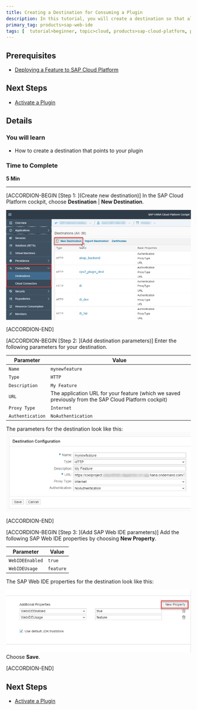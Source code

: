```yaml
---
title: Creating a Destination for Consuming a Plugin
description: In this tutorial, you will create a destination so that all SAP Web IDE developers using your account can activate and use the plugin. In order for SAP Web IDE to recognize and consume the new feature, you need to create a destination with the application URL of your feature application.
primary_tag: products>sap-web-ide
tags: [  tutorial>beginner, topic>cloud, products>sap-cloud-platform, products>sap-web-ide, products>sap-web-ide-plug-ins ]
---
```


## Prerequisites  
 - [Deploying a Feature to SAP Cloud Platform](https://www.sap.com/developer/tutorials/webide-sdk-helloworld3.html)


## Next Steps
 - [Activate a Plugin](https://www.sap.com/developer/tutorials/webide-sdk-helloworld5.html)

## Details
### You will learn  
  - How to create a destination that points to your plugin

### Time to Complete
**5 Min**

---

[ACCORDION-BEGIN [Step 1: ](Create new destination)]
In the SAP Cloud Platform cockpit, choose **Destination** | **New Destination**.

![New destination](Step1-NewDestination.png)




[ACCORDION-END]

[ACCORDION-BEGIN [Step 2: ](Add destination parameters)]
Enter the following parameters for your destination.

|Parameter          | Value                                     |
|--------------------|----------------------------------------|
|`Name`  | `mynewfeature`                              |
|`Type` | `HTTP`                           |
|`Description`  | `My Feature`                              |
|`URL` | The application URL for your feature (which we saved previously from the SAP Cloud Platform cockpit)                            |
|`Proxy Type`  | `Internet`                              |
|`Authentication` | `NoAuthentication`                           |
The parameters for the destination look like this:
![New destination](Step2-DestinationParameters.png)



[ACCORDION-END]


[ACCORDION-BEGIN [Step 3: ](Add SAP Web IDE parameters)]
Add the following SAP Web IDE properties by choosing **New Property**.

|Parameter         | Value                               |
|------------------|-------------------------------------|
|`WebIDEEnabled`   | `true`                              |
|`WebIDEUsage`     | `feature`                           |

The SAP Web IDE properties for the destination look like this:

![New destination](Step3-SAPWebIDEProperties.png)
Choose **Save**.


[ACCORDION-END]




## Next Steps
- [Activate a Plugin](https://www.sap.com/developer/tutorials/webide-sdk-helloworld5.html)
